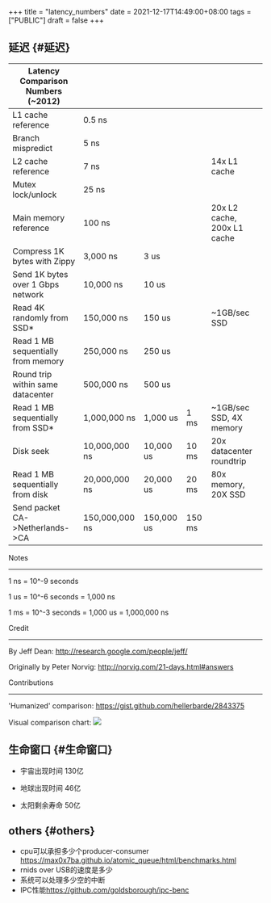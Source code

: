 +++
title = "latency_numbers"
date = 2021-12-17T14:49:00+08:00
tags = ["PUBLIC"]
draft = false
+++

## 延迟 {#延迟}

| Latency Comparison Numbers (~2012)    |                  |            |        |                             |
|---------------------------------------|------------------|------------|--------|-----------------------------|
| L1 cache reference                    | 0.5 ns           |            |        |                             |
| Branch mispredict                     | 5   ns           |            |        |                             |
| L2 cache reference                    | 7   ns           |            |        | 14x L1 cache                |
| Mutex lock/unlock                     | 25   ns          |            |        |                             |
| Main memory reference                 | 100   ns         |            |        | 20x L2 cache, 200x L1 cache |
| Compress 1K bytes with Zippy          | 3,000   ns       | 3 us       |        |                             |
| Send 1K bytes over 1 Gbps network     | 10,000   ns      | 10 us      |        |                             |
| Read 4K randomly from SSD\*           | 150,000   ns     | 150 us     |        | ~1GB/sec SSD                |
| Read 1 MB sequentially from memory    | 250,000   ns     | 250 us     |        |                             |
| Round trip within same datacenter     | 500,000   ns     | 500 us     |        |                             |
| Read 1 MB sequentially from SSD\*     | 1,000,000   ns   | 1,000 us   | 1 ms   | ~1GB/sec SSD, 4X memory     |
| Disk seek                             | 10,000,000   ns  | 10,000 us  | 10 ms  | 20x datacenter roundtrip    |
| Read 1 MB sequentially from disk      | 20,000,000   ns  | 20,000 us  | 20 ms  | 80x memory, 20X SSD         |
| Send packet CA-&gt;Netherlands-&gt;CA | 150,000,000   ns | 150,000 us | 150 ms |                             |

Notes

---

1 ns = 10^-9 seconds

1 us = 10^-6 seconds = 1,000 ns

1 ms = 10^-3 seconds = 1,000 us = 1,000,000 ns

Credit

---

By Jeff Dean:               <http://research.google.com/people/jeff/>

Originally by Peter Norvig: <http://norvig.com/21-days.html#answers>

Contributions

---

'Humanized' comparison:  <https://gist.github.com/hellerbarde/2843375>

Visual comparison chart: ![](http://i.imgur.com/k0t1e.png)


## 生命窗口 {#生命窗口}

-   宇宙出现时间 130亿

-   地球出现时间 46亿

-   太阳剩余寿命 50亿


## others {#others}

-   cpu可以承担多少个producer-consumer <https://max0x7ba.github.io/atomic_queue/html/benchmarks.html>
-   rnids over USB的速度是多少
-   系统可以处理多少空的中断
-   IPC性能<https://github.com/goldsborough/ipc-benc>